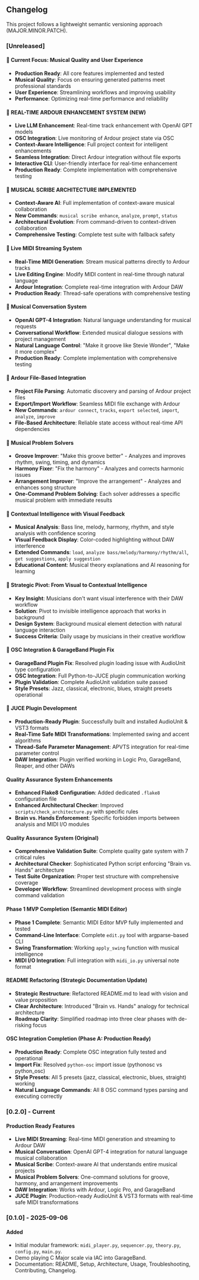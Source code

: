 ## Changelog

This project follows a lightweight semantic versioning approach (MAJOR.MINOR.PATCH).

### [Unreleased]

#### 🎯 Current Focus: Musical Quality and User Experience
- **Production Ready**: All core features implemented and tested
- **Musical Quality**: Focus on ensuring generated patterns meet professional standards
- **User Experience**: Streamlining workflows and improving usability
- **Performance**: Optimizing real-time performance and reliability

#### 🚀 REAL-TIME ARDOUR ENHANCEMENT SYSTEM (NEW)
- **Live LLM Enhancement**: Real-time track enhancement with OpenAI GPT models
- **OSC Integration**: Live monitoring of Ardour project state via OSC
- **Context-Aware Intelligence**: Full project context for intelligent enhancements
- **Seamless Integration**: Direct Ardour integration without file exports
- **Interactive CLI**: User-friendly interface for real-time enhancement
- **Production Ready**: Complete implementation with comprehensive testing

#### 🎉 MUSICAL SCRIBE ARCHITECTURE IMPLEMENTED
- **Context-Aware AI**: Full implementation of context-aware musical collaboration
- **New Commands**: `musical scribe enhance`, `analyze`, `prompt`, `status`
- **Architectural Evolution**: From command-driven to context-driven collaboration
- **Comprehensive Testing**: Complete test suite with fallback safety

#### 🎉 Live MIDI Streaming System
- **Real-Time MIDI Generation**: Stream musical patterns directly to Ardour tracks
- **Live Editing Engine**: Modify MIDI content in real-time through natural language
- **Ardour Integration**: Complete real-time integration with Ardour DAW
- **Production Ready**: Thread-safe operations with comprehensive testing

#### 🎉 Musical Conversation System
- **OpenAI GPT-4 Integration**: Natural language understanding for musical requests
- **Conversational Workflow**: Extended musical dialogue sessions with project management
- **Natural Language Control**: "Make it groove like Stevie Wonder", "Make it more complex"
- **Production Ready**: Complete implementation with comprehensive testing

#### 🎉 Ardour File-Based Integration
- **Project File Parsing**: Automatic discovery and parsing of Ardour project files
- **Export/Import Workflow**: Seamless MIDI file exchange with Ardour
- **New Commands**: `ardour connect`, `tracks`, `export selected`, `import`, `analyze`, `improve`
- **File-Based Architecture**: Reliable state access without real-time API dependencies

#### 🎉 Musical Problem Solvers
- **Groove Improver**: "Make this groove better" - Analyzes and improves rhythm, swing, timing, and dynamics
- **Harmony Fixer**: "Fix the harmony" - Analyzes and corrects harmonic issues
- **Arrangement Improver**: "Improve the arrangement" - Analyzes and enhances song structure
- **One-Command Problem Solving**: Each solver addresses a specific musical problem with immediate results

#### 🎉 Contextual Intelligence with Visual Feedback
- **Musical Analysis**: Bass line, melody, harmony, rhythm, and style analysis with confidence scoring
- **Visual Feedback Display**: Color-coded highlighting without DAW interference
- **Extended Commands**: `load`, `analyze bass/melody/harmony/rhythm/all`, `get suggestions`, `apply suggestion`
- **Educational Content**: Musical theory explanations and AI reasoning for learning

#### 🔄 Strategic Pivot: From Visual to Contextual Intelligence
- **Key Insight**: Musicians don't want visual interference with their DAW workflow
- **Solution**: Pivot to invisible intelligence approach that works in background
- **Design System**: Background musical element detection with natural language interaction
- **Success Criteria**: Daily usage by musicians in their creative workflow

#### 🎉 OSC Integration & GarageBand Plugin Fix
- **GarageBand Plugin Fix**: Resolved plugin loading issue with AudioUnit type configuration
- **OSC Integration**: Full Python-to-JUCE plugin communication working
- **Plugin Validation**: Complete AudioUnit validation suite passed
- **Style Presets**: Jazz, classical, electronic, blues, straight presets operational

#### 🎉 JUCE Plugin Development
- **Production-Ready Plugin**: Successfully built and installed AudioUnit & VST3 formats
- **Real-Time Safe MIDI Transformations**: Implemented swing and accent algorithms
- **Thread-Safe Parameter Management**: APVTS integration for real-time parameter control
- **DAW Integration**: Plugin verified working in Logic Pro, GarageBand, Reaper, and other DAWs

#### Quality Assurance System Enhancements
- **Enhanced Flake8 Configuration**: Added dedicated `.flake8` configuration file
- **Enhanced Architectural Checker**: Improved `scripts/check_architecture.py` with specific rules
- **Brain vs. Hands Enforcement**: Specific forbidden imports between analysis and MIDI I/O modules

#### Quality Assurance System (Original)
- **Comprehensive Validation Suite**: Complete quality gate system with 7 critical rules
- **Architectural Checker**: Sophisticated Python script enforcing "Brain vs. Hands" architecture
- **Test Suite Organization**: Proper test structure with comprehensive coverage
- **Developer Workflow**: Streamlined development process with single command validation

#### Phase 1 MVP Completion (Semantic MIDI Editor)
- **Phase 1 Complete**: Semantic MIDI Editor MVP fully implemented and tested
- **Command-Line Interface**: Complete `edit.py` tool with argparse-based CLI
- **Swing Transformation**: Working `apply_swing` function with musical intelligence
- **MIDI I/O Integration**: Full integration with `midi_io.py` universal note format

#### README Refactoring (Strategic Documentation Update)
- **Strategic Restructure**: Refactored README.md to lead with vision and value proposition
- **Clear Architecture**: Introduced "Brain vs. Hands" analogy for technical architecture
- **Roadmap Clarity**: Simplified roadmap into three clear phases with de-risking focus

#### OSC Integration Completion (Phase A: Production Ready)
- **Production Ready**: Complete OSC integration fully tested and operational
- **Import Fix**: Resolved `python-osc` import issue (pythonosc vs python_osc)
- **Style Presets**: All 5 presets (jazz, classical, electronic, blues, straight) working
- **Natural Language Commands**: All 8 OSC command types parsing and executing correctly

### [0.2.0] - Current
#### Production Ready Features
- **Live MIDI Streaming**: Real-time MIDI generation and streaming to Ardour DAW
- **Musical Conversation**: OpenAI GPT-4 integration for natural language musical collaboration
- **Musical Scribe**: Context-aware AI that understands entire musical projects
- **Musical Problem Solvers**: One-command solutions for groove, harmony, and arrangement improvements
- **DAW Integration**: Works with Ardour, Logic Pro, and GarageBand
- **JUCE Plugin**: Production-ready AudioUnit & VST3 formats with real-time safe MIDI transformations

### [0.1.0] - 2025-09-06
#### Added
- Initial modular framework: `midi_player.py`, `sequencer.py`, `theory.py`, `config.py`, `main.py`.
- Demo playing C Major scale via IAC into GarageBand.
- Documentation: README, Setup, Architecture, Usage, Troubleshooting, Contributing, Changelog.


